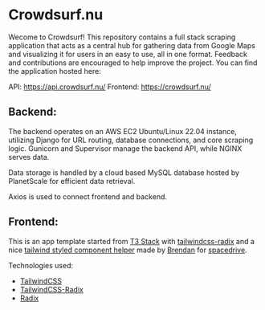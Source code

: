 # Crowdsurf.nu

Wecome to Crowdsurf! This repository contains a full stack scraping application that acts as a central hub for gathering data from Google Maps and visualizing it for users in an easy to use, all in one format. Feedback and contributions are encouraged to help improve the project. You can find the application hosted here:

API: https://api.crowdsurf.nu/
Frontend: https://crowdsurf.nu/



## Backend:
The backend operates on an AWS EC2 Ubuntu/Linux 22.04 instance, utilizing Django for URL routing, database connections, and core scraping logic. Gunicorn and Supervisor manage the backend API, while NGINX serves data. 

Data storage is handled by a cloud based MySQL database hosted by PlanetScale for efficient data retrieval.

Axios is used to connect frontend and backend.

## Frontend:
This is an app template started from [T3 Stack](https://github.com/t3-oss/create-t3-app) with [tailwindcss-radix](https://github.com/ecklf/tailwindcss-radix) and a nice [tailwind styled component helper](https://github.com/JackRKelly/t3-tailwind-radix/blob/master/utils/tw.ts) made by [Brendan](https://github.com/Brendonovich) for [spacedrive](https://github.com/spacedriveapp/spacedrive).

Technologies used:

- [TailwindCSS](https://tailwindcss.com)
- [TailwindCSS-Radix](https://github.com/ecklf/tailwindcss-radix)
- [Radix](https://www.radix-ui.com/)


